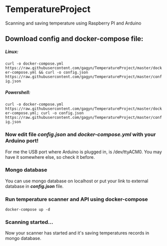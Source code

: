 # TemperatureProject

Scanning and saving temperature using Raspberry PI and Arduino

## Download config and docker-compose file:

##### Linux:
`curl -o docker-compose.yml https://raw.githubusercontent.com/gagyn/TemperatureProject/master/docker-compose.yml && curl -o config.json https://raw.githubusercontent.com/gagyn/TemperatureProject/master/config.json`

##### Powershell:
`curl -o docker-compose.yml https://raw.githubusercontent.com/gagyn/TemperatureProject/master/docker-compose.yml; curl -o config.json https://raw.githubusercontent.com/gagyn/TemperatureProject/master/config.json`

### Now edit file ***config.json*** and ***docker-compose.yml*** with your Arduino port!

For me the USB port where Arduino is plugged in, is /dev/ttyACM0. You may have it somewhere else, so check it before.

### Mongo database

You can use mongo database on localhost or put your link to external database in ***config.json*** file.

### Run temperature scanner and API using docker-compose

`docker-compose up -d`

### Scanning started...

Now your scanner has started and it's saving temperatures records in mongo database.
